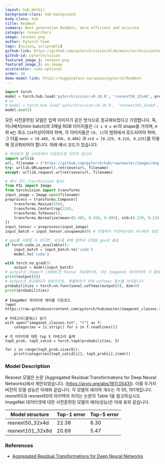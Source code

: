 ```yaml
---
layout: hub_detail
background-class: hub-background
body-class: hub
title: ResNext
summary: Next generation ResNets, more efficient and accurate
category: researchers
image: resnext.png
author: Pytorch Team
tags: [vision, scriptable]
github-link: https://github.com/pytorch/vision/blob/main/torchvision/models/resnet.py
github-id: pytorch/vision
featured_image_1: resnext.png
featured_image_2: no-image
accelerator: cuda-optional
order: 10
demo-model-link: https://huggingface.co/spaces/pytorch/ResNext
---
```


```python
import torch
model = torch.hub.load('pytorch/vision:v0.10.0', 'resnext50_32x4d', pretrained=True)
# or
# model = torch.hub.load('pytorch/vision:v0.10.0', 'resnext101_32x8d', pretrained=True)
model.eval()
```

모든 사전훈련된 모델은 입력 이미지가 같은 방식으로 정규화되었다고 가정합니다.
즉, 미니배치(mini-batch)의 3채널 RGB 이미지들은 `(3 x H x W)`의 shape을 가지며, `H`와 `W`는 최소 `224`이상이어야 하며, 각 이미지들은 `[0, 1]`의 범위에서 로드되어야 하며, 그 다음 `mean = [0.485, 0.456, 0.406]` 과 `std = [0.229, 0.224, 0.225]`를 이용해 정규화되어야 합니다. 
아래 예시 코드가 있습니다.

```python
# 파이토치 웹 사이트에서 다운로드한 이미지 입니다.
import urllib
url, filename = ("https://github.com/pytorch/hub/raw/master/images/dog.jpg", "dog.jpg")
try: urllib.URLopener().retrieve(url, filename)
except: urllib.request.urlretrieve(url, filename)
```

```python
# 예시 코드 (torchvision 필요)
from PIL import Image
from torchvision import transforms
input_image = Image.open(filename)
preprocess = transforms.Compose([
    transforms.Resize(256),
    transforms.CenterCrop(224),
    transforms.ToTensor(),
    transforms.Normalize(mean=[0.485, 0.456, 0.406], std=[0.229, 0.224, 0.225]),
])
input_tensor = preprocess(input_image)
input_batch = input_tensor.unsqueeze(0) # 모델에서 가정하는대로 미니배치 생성

# gpu를 사용할 수 있다면, 속도를 위해 입력과 모델을 gpu로 옮김
if torch.cuda.is_available():
    input_batch = input_batch.to('cuda')
    model.to('cuda')

with torch.no_grad():
    output = model(input_batch)
# output은 shape가 [1000]인 Tensor 자료형이며, 이는 Imagenet 데이터셋의 각 클래스에 대한 모델의 확신도(confidence)를 나타냄.
print(output[0])
# output은 정규화되지 않았으므로, 확률화하기 위해 softmax 함수를 처리합니다.
probabilities = torch.nn.functional.softmax(output[0], dim=0)
print(probabilities)
```

```
# ImageNet 데이터셋 레이블 다운로드
!wget https://raw.githubusercontent.com/pytorch/hub/master/imagenet_classes.txt
```

```
# 카테고리(클래스) 읽기
with open("imagenet_classes.txt", "r") as f:
    categories = [s.strip() for s in f.readlines()]

# 각 이미지에 대한 top 5 카테고리 출력
top5_prob, top5_catid = torch.topk(probabilities, 5)

for i in range(top5_prob.size(0)):
    print(categories[top5_catid[i]], top5_prob[i].item())
```

### Model Description

Resnext 모델은 논문 [Aggregated Residual Transformations for Deep Neural Networks]에서 제안되었습니다. (https://arxiv.org/abs/1611.05431).
이중 두가지 버전의 모델 성능은 아래와 같습니다. 각 모델의 레이어 개수는 각 50, 101개입니다.
resnet50과 resnext50의 아키텍처 차이는 논문의 Table 1을 참고하십시오.
ImageNet 데이터셋에 대한 사전훈련된 모델의 에러(성능)은 아래 표와 같습니다.

|  Model structure  | Top-1 error | Top-5 error |
| ----------------- | ----------- | ----------- |
|  resnext50_32x4d  | 22.38       | 6.30        |
|  resnext101_32x8d | 20.69       | 5.47        |

### References

 - [Aggregated Residual Transformations for Deep Neural Networks](https://arxiv.org/abs/1611.05431)